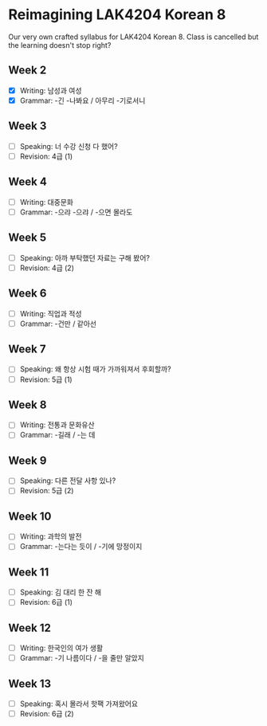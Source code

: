 # Reimagining LAK4204 Korean 8
Our very own crafted syllabus for LAK4204 Korean 8. Class is cancelled but the learning doesn't stop right?  

## Week 2
- [x] Writing: 남성과 여성
- [x] Grammar: -긴 -나봐요 / 아무리 -기로서니

## Week 3
- [ ] Speaking: 너 수강 신청 다 했어?
- [ ] Revision: 4급 (1)

## Week 4
- [ ] Writing: 대중문화
- [ ] Grammar: -으랴 -으랴 / -으면 몰라도

## Week 5
- [ ] Speaking: 아까 부탁했던 자료는 구해 봤어?
- [ ] Revision: 4급 (2)

## Week 6
- [ ] Writing: 직업과 적성
- [ ] Grammar: -건만 / 같아선

## Week 7
- [ ] Speaking: 왜 항상 시험 때가 가까워져서 후회할까?
- [ ] Revision: 5급 (1)

## Week 8
- [ ] Writing: 전통과 문화유산
- [ ] Grammar: -길래 / -는 데

## Week 9
- [ ] Speaking: 다른 전달 사항 있나?
- [ ] Revision: 5급 (2)

## Week 10
- [ ] Writing: 과학의 발전
- [ ] Grammar: -는다는 듯이 / -기에 망정이지

## Week 11
- [ ] Speaking: 김 대리 한 잔 해
- [ ] Revision: 6급 (1)

## Week 12
- [ ] Writing: 한국인의 여가 생활
- [ ] Grammar: -기 나름이다 / -을 줄만 알았지

## Week 13
- [ ] Speaking: 혹시 몰라서 핫팩 가져왔어요
- [ ] Revision: 6급 (2)
